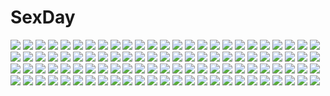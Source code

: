 # SexDay
![](https://konachan.com/jpeg/c066986db5fd9260e1b814a95da5556a/Konachan.com%20-%20239667%20anthropomorphism%20blush%20brown_hair%20cherry_blossoms%20earth_ekami%20flowers%20japanese_clothes%20kantai_collection%20petals%20red_eyes%20short_hair%20tree.jpg)
![](https://konachan.com/image/936df59ceeb9ee5268663b3c2fcd610e/Konachan.com%20-%20293562%20aliasing%20bronya_zaychik%20gray_hair%20honkai_impact%20lmf13007102%20mechagirl%20pink_eyes%20thighhighs%20twintails%20weapon.jpg)
![](https://konachan.com/image/b20e4f74789583cfa950d95fc9d81591/Konachan.com%20-%20256165%202girls%20fuyuki_jun%20hatsune_miku%20long_hair%20megurine_luka%20twintails%20vocaloid.jpg)
![](https://konachan.com/image/c0b83ee7dd04f045980e619c40865c73/Konachan.com%20-%20293507%20blonde_hair%20blush%20breasts%20close%20feathers%20long_hair%20nipples%20purple_eyes%20ristarte%20signed%20skirt%20tears%20topless%20wings%20xtermination.jpg)
![](https://konachan.com/image/e25ccca5eb7fde04c66293b0b07c3e04/Konachan.com%20-%2024441%20gakuen_utopia_manabi_straight%20inamori_mika.jpg)
![](https://konachan.com/jpeg/5824e8ee872ff123cb7577e965a53eb5/Konachan.com%20-%20265771%20bodysuit%20brown_hair%20cigarette%20gloves%20green_eyes%20kasagarasu%20night%20original%20reflection%20scar%20see_through%20short_hair%20smoking%20water.jpg)
![](https://konachan.com/image/ab236c815a7e4e4dd4d8729f28d3a7c4/Konachan.com%20-%20181253%202girls%20blue_hair%20blush%20breasts%20censored%20mushi024%20nipples%20no_bra%20nopan%20nurse%20original%20pink_hair%20pussy%20spread_legs%20thighhighs%20twintails.jpg)
![](https://konachan.com/jpeg/5b2e0c57e542f1061008bde87fc16794/Konachan.com%20-%20192259%20blue_eyes%20blue_hair%20long_hair%20mivit%20noel_%28sora_no_method%29%20panties%20rain%20signed%20sora_no_method%20underwear%20water.jpg)
![](https://konachan.com/image/71268d13fc53c2d5218412828a914b44/Konachan.com%20-%20277133%20dress%20hat%20red_eyes%20remilia_scarlet%20touhou%20white_hair%20wings%20yoshioka_yoshiko.jpg)
![](https://konachan.com/image/b8b13d5492c6bfc3767b51ebe707db77/Konachan.com%20-%20167783%20animal%20blush%20bow%20brown_eyes%20brown_hair%20clouds%20dress%20gloves%20hat%20long_hair%20mottida%20original%20wings.jpg)
![](https://konachan.com/image/6ef8c004f429d7743c2de79e3920ffe0/Konachan.com%20-%20237522%20aliasing%20blush%20goggles%20gray_hair%20imachireki%20loli%20orange_eyes%20short_hair%20swim_ring%20swimsuit%20water.jpg)
![](https://konachan.com/image/8bc078811c161d4454f5967b6c749cd3/Konachan.com%20-%2072855%20armor%20blue_eyes%20blue_hair%20boots%20ganesagi%20long_hair%20original%20sword%20thighhighs%20twintails%20weapon.jpg)
![](https://konachan.com/image/a44232c9bd5e56fe839938fee2ff72ec/Konachan.com%20-%20201234%202girls%20blue_hair%20dress%20elbow_gloves%20gloves%20gray_hair%20headband%20long_hair%20love_live%21_school_idol_project%20minami_kotori%20sonoda_umi%20takitou%20yellow_eyes.jpg)
![](https://konachan.com/image/47b2596d95dbac19047376de79c31fe2/Konachan.com%20-%20220620%20blue_hair%20breasts%20cleavage%20long_hair%20mermaid%20nal_%28nal%27s_pudding%29%20original%20yellow_eyes.jpg)
![](https://konachan.com/image/2ab5dc548eb64056946a600cea126ab8/Konachan.com%20-%2022357%20kazami_mizuho%20megami%20onegai_teacher%20scan%20skirt.jpg)
![](https://konachan.com/image/07106ea61103ac3b88efffb7f165056b/Konachan.com%20-%20113040%20aqua_eyes%20autumn%20bigred%20bow%20dress%20green_hair%20kagiyama_hina%20long_hair%20touhou%20tree.jpg)
![](https://konachan.com/image/9917c816d1ddf53edd08ef0082656477/Konachan.com%20-%2065585%20hidaka_yakumo%20long_hair%20marriage_royale%20nishimata_aoi%20red_eyes%20white_hair.jpg)
![](https://konachan.com/jpeg/6b3f153aa2582e7450438141afe4ef05/Konachan.com%20-%20165362%20black_hair%20blush%20hoshika_ranoe%20houjuu_nue%20pink_eyes%20thighhighs%20touhou%20wings%20zettai_ryouiki.jpg)
![](https://konachan.com/image/ac7a4b9375605a85a0691ca4b0a21d3c/Konachan.com%20-%20222597%20animal%20barefoot%20bird%20building%20fish%20green_hair%20original%20school_uniform%20underwater%20water%20yuushouku.jpg)
![](https://konachan.com/image/588a170a99e476eba860588b864e20e3/Konachan.com%20-%2018857%20neo_ranga.jpg)
![](https://konachan.com/jpeg/1d65e4d0f0965efe99dadbc2458b95c8/Konachan.com%20-%20220987%202girls%20bellabow%20building%20city%20dress%20dualscreen%20hat%20kneehighs%20maribel_han%20reflection%20ruins%20skirt%20touhou%20usami_renko%20water.jpg)
![](https://konachan.com/jpeg/3a426d7e1f950221ef260676d3d32320/Konachan.com%20-%2073320%20blush%20brown_eyes%20brown_hair%20dress%20misaka_mikoto%20ribbons%20short_hair%20summer_dress%20to_aru_kagaku_no_railgun%20to_aru_majutsu_no_index.jpg)
![](https://konachan.com/jpeg/0c2675a220aff66b9656ec96f481ba03/Konachan.com%20-%20245806%20barefoot%20bed%20blonde_hair%20blush%20breasts%20horns%20kadowaki_miku%20long_hair%20megami%20red_eyes%20scan%20tail%20third-party_edit%20tooru_%28maidragon%29.jpg)
![](https://konachan.com/image/e119200914b0a987fc070c889efcd8c6/Konachan.com%20-%20103142%202girls%20akemi_homura%20kaname_madoka%20mahou_shoujo_madoka_magica%20nude%20pink_hair%20wancozow%20wings.jpg)
![](https://konachan.com/image/fb0fa72fa5b804367eaa75a85a972e95/Konachan.com%20-%2082468%20black_hair%20blonde_hair%20last_c%20short_hair%20toramaru_shou%20touhou%20yellow_eyes.jpg)
![](https://konachan.com/jpeg/df51492309c1ce3b411f5056e9f1bc4f/Konachan.com%20-%20149716%202girls%20black_hair%20blue_hair%20blush%20cropped%20cube%20green_eyes%20kantoku%20kurano_ema%20kurano_yae%20long_hair%20scan%20school_uniform%20tie.jpg)
![](https://konachan.com/image/0f1bc40acecbe6456d1070ad4d4e81dd/Konachan.com%20-%2044998%20houraisan_kaguya%20touhou.jpg)
![](https://konachan.com/image/0327d12dc1312d5c313c1e5ce0fe2ac3/Konachan.com%20-%2097749%20black_eyes%20black_hair%20breasts%20cherry%20cleavage%20flowers%20food%20fruit%20japanese_clothes%20kimono%20long_hair%20nopan%20tagme%20taka_tony.jpg)
![](https://konachan.com/image/171223daf18b3cf00ff7f3b797f1c7f3/Konachan.com%20-%20275850%20animal_ears%20aqua_eyes%20bell%20bikini_top%20blonde_hair%20bow%20cape%20christmas%20fate_%28series%29%20headband%20horns%20loli%20long_hair%20miwabe_sakura%20teddy_bear%20twintails.jpg)
![](https://konachan.com/image/b76cc9afe1ee72d6c0dfb5c53957db7a/Konachan.com%20-%2042018%20autumn%20green_hair%20japanese_clothes%20knife%20kochiya_sanae%20leaves%20long_hair%20maki_%28artist%29%20miko%20short_hair%20touhou%20yellow_eyes.jpg)
![](https://konachan.com/jpeg/e0c5f2685670adb0f0a2650174b1e82e/Konachan.com%20-%20275881%20animal%20barefoot%20braids%20breasts%20cleavage%20drink%20food%20long_hair%20miss_cloud%20panties%20penguin%20ponytail%20space%20stars%20underwear%20white_hair%20yamaarashi.jpg)
![](https://konachan.com/image/21a710bdd79f90cbe5d5a1568be28501/Konachan.com%20-%20162603%20blonde_hair%20flowers%20long_hair%20orange_eyes%20sakura-sou_no_pet_na_kanojo%20shiina_mashiro%20vector.jpg)
![](https://konachan.com/image/8c916ad821fe241dfa3f6566ef2d9a73/Konachan.com%20-%2029081%20anthropomorphism%20os-tan%20vista%20windows.jpg)
![](https://konachan.com/image/9c5748e96b75c98b018014131c9807d7/Konachan.com%20-%2090833%20animal%20bat%20blue_hair%20fang%20hat%20night%20red_eyes%20remilia_scarlet%20short_hair%20sky%20thighhighs%20touhou%20utakata_%280824%29%20vampire%20wings.jpg)
![](https://konachan.com/jpeg/0a4e3ecc25b5d4e9bbc3dfcdaa40f57a/Konachan.com%20-%20116884%20akechi_mitsuhiko%20black_hair%20blue_eyes%20book%20drink%20game_cg%20green_eyes%20mitarai_mei%20red_hair%20ribbons%20school_uniform%20short_hair%20suika_niritsu.jpg)
![](https://konachan.com/image/4596d9c6efd5214683f9fe2bfbd4126c/Konachan.com%20-%20247056%20aikatsu%21%20animal%20blue%20blue_eyes%20blue_hair%20bubbles%20fish%20hiten_goane_ryu%20kiriya_aoi%20necklace%20ponytail%20reflection%20underwater%20water%20watermark%20wristwear.jpg)
![](https://konachan.com/image/e6a8064806f1405b088dc8c26e1c0a6c/Konachan.com%20-%2031395%20amagahara_inaho%20bed%20favorite%20game_cg%20happy_margaret%21%20kokonoka.jpg)
![](https://konachan.com/jpeg/d89f2bacdcc3db7764211e7c68de28be/Konachan.com%20-%20232315%20aqua_eyes%20black_hair%20blush%20kneehighs%20long_hair%20nyum%20original%20school_uniform%20skirt%20watermark.jpg)
![](https://konachan.com/image/b18238d8ec844e5935c4e12b219ea9ac/Konachan.com%20-%20244603%20anthropomorphism%20ass%20blush%20breasts%20brown_hair%20gloves%20headband%20long_hair%20military%20nipples%20sex%20short_hair%20spread_legs%20twinameless%20uniform%20wet.jpg)
![](https://konachan.com/image/7eac8dcca9180c80ec11bf3e195fe255/Konachan.com%20-%20280126%20animal_ears%20black_hair%20brown_eyes%20catgirl%20close%20drink%20jpeg_artifacts%20long_hair%20original%20tail%20tokuno_yuika.jpg)
![](https://konachan.com/image/1b88d4e2d551b2bf90bd72e812ffcaa5/Konachan.com%20-%20113517%20barefoot%20food%20fruit%20hatsune_miku%20shorts%20summer%20vocaloid%20water.jpg)
![](https://konachan.com/jpeg/7f89f99a54eb790ad34e871a93cc99cc/Konachan.com%20-%20233277%20aliasing%20aqua_eyes%20ass%20blonde_hair%20blue_eyes%20breasts%20chibi%20choker%20christmas%20cleavage%20gloves%20hat%20long_hair%20santa_hat%20sideboob%20skirt%20thighhighs%20tie.jpg)
![](https://konachan.com/image/e8443186a85c5d5b863098f50372a787/Konachan.com%20-%20303887%20anthropomorphism%20azur_lane%20blue_eyes%20illustrious_%28azur_lane%29%20lactation%20long_hair%20mamizu%20nipples%20white_hair.jpg)
![](https://konachan.com/image/14505f5e8660bd9e7b904518be96df25/Konachan.com%20-%2033765%20aoi_mirai%20calendar%20maple_colors%20school_uniform%20tagme.jpg)
![](https://konachan.com/jpeg/5994b5b20ad222cfb767017bd0168223/Konachan.com%20-%20240940%20aqua_eyes%20bed%20blush%20bow%20eromanga-sensei%20gray_hair%20hoodie%20izumi_sagiri%20loli%20long_hair%20phone%20pot-palm%20tears.jpg)
![](https://konachan.com/image/29390f146a0de2d01e3846b869029ea6/Konachan.com%20-%2092285%20animal_ears%20aqua_hair%20bunny_ears%20bunnygirl%20hatsune_miku%20kadomaki_shinnosuke%20school_uniform%20thighhighs%20twintails%20vocaloid.jpg)
![](https://konachan.com/image/25f2d62096fb42946e22855297811fa0/Konachan.com%20-%20288652%20animal_ears%20blonde_hair%20bodysuit%20breasts%20bunny_ears%20bunnygirl%20censored%20condom%20couch%20ctrlz77%20cum%20green_eyes%20long_hair%20navel%20penis%20ponytail%20tiara.jpg)
![](https://konachan.com/jpeg/30c05989b75787f73f540d48a986456d/Konachan.com%20-%20125348%20animal%20animal_ears%20blonde_hair%20chibi%20fox%20foxgirl%20gurageida%20hat%20night%20tail%20touhou%20yakumo_ran%20yellow_eyes.jpg)
![](https://konachan.com/image/6a7f27b236485c9c5c2aa4f9eb855136/Konachan.com%20-%20181480%202girls%20allenkung1%20barefoot%20dress%20kill_la_kill%20kiryuin_satsuki%20matoi_ryuuko%20short_hair%20shorts.jpg)
![](https://konachan.com/image/38d64de5df9c41b09ceda5337b03387f/Konachan.com%20-%2023639%20brown_eyes%20brown_hair%20bunnygirl%20guitar%20instrument%20ribbons%20short_hair%20suzumiya_haruhi%20suzumiya_haruhi_no_yuutsu.jpg)
![](https://konachan.com/image/101130f774825b2cc459ea6ef13185a9/Konachan.com%20-%2011998%20heartful_memories%20little_witch_parfait%20pink_hair%20yellow.jpg)
![](https://konachan.com/jpeg/fb699d4c6308624709e28eb1ad1294e0/Konachan.com%20-%20191024%202girls%20bed%20boots%20breasts%20eventh7%20fingering%20goggles%20green_hair%20nipples%20original%20panties%20pussy%20tears%20thighhighs%20topless%20uncensored%20underwear%20yuri.jpg)
![](https://konachan.com/jpeg/144979983fd64f7fbf10923c75a326f2/Konachan.com%20-%20137066%20blue_eyes%20game_cg%20gray_hair%20misora%20ponytail%20purple_software%20school_uniform%20shiawase_kazokubu%20techgirl%20yuuki_makoto.jpg)
![](https://konachan.com/jpeg/b373e7fcfc35ad0d5c42030ac0de6b03/Konachan.com%20-%20146592%20kaname_madoka%20mahou_shoujo_madoka_magica%20tagme%20wings.jpg)
![](https://konachan.com/jpeg/d2f52f0efd2834ab5e511ed40d19ca82/Konachan.com%20-%20234716%20ass%20bath%20bathtub%20blush%20breasts%20gray_hair%20idolmaster%20kanzaki_ranko%20long_hair%20minamihama_yoriko%20nipples%20nude%20pink_eyes%20scan%20twintails%20water%20wet.jpg)
![](https://konachan.com/image/a2da64f8e0d1b3ad7e2908906d01a9fc/Konachan.com%20-%2096321%20gumi%20hatsune_miku%20kagamine_rin%20megurine_luka%20meiko%20miki_%28vocaloid%29%20valentine%20vocaloid.jpg)
![](https://konachan.com/jpeg/5f5dbb0ead60f79a169f1f80481770d7/Konachan.com%20-%20268393%20blue_eyes%20breasts%20fang%20go_robots%20gray_hair%20navel%20no_bra%20phone%20short_hair%20shorts%20underboob%20uzaki-chan_wa_asobitai%21%20uzaki_hana.jpg)
![](https://konachan.com/image/e839e777d674c4b1d17d4fe76f6efa42/Konachan.com%20-%20165199%202girls%20beach%20bikini%20blush%20hyperdimension_neptunia%20nepgear%20neptune%20nyantype%20purple_hair%20scan%20swimsuit.jpg)
![](https://konachan.com/jpeg/8252b7d3e767ccaa6f19c37794d97928/Konachan.com%20-%20163207%20blue_eyes%20blue_hair%20dress%20goth-loli%20lolita_fashion%20long_hair%20nazo_no_shoujo%20scan%20tsukinon%20tsukisome_no_kasa.jpg)
![](https://konachan.com/image/46947f3bcb36cdfce7ec0839ff856f85/Konachan.com%20-%20134094%20akihira_fujinohara%20bow%20chain%20dress%20hat%20polychromatic%20red_eyes%20remilia_scarlet%20short_hair%20touhou%20vampire%20wings.jpg)
![](https://konachan.com/image/6aabfa6be497569f8309a18bb6923dea/Konachan.com%20-%2041061%20ico_%28game%29%20pointed_ears%20yorda.jpg)
![](https://konachan.com/jpeg/5eafda76c092bb8e8eb16ada3684b596/Konachan.com%20-%20119588%20bikini%20blonde_hair%20breasts%20brown_eyes%20fairy_tail%20long_hair%20lucy_heartfilia%20navel%20onsen%20swimsuit%20water.jpg)
![](https://konachan.com/image/dfe29ce1094298302a48bf284d2e56d8/Konachan.com%20-%20202988%202girls%20bed%20blonde_hair%20blue_eyes%20breasts%20cropped%20freezing%20genessa_roland%20headband%20long_hair%20nude%20purple_eyes%20red_hair%20tagme_%28artist%29%20twintails%20yuri.jpg)
![](https://konachan.com/jpeg/dd338ab42ae7a98133a4016d832df887/Konachan.com%20-%20254089%20animal_ears%20clouds%20dress%20fang%20flowers%20green_eyes%20long_hair%20orange_hair%20original%20ribbons%20sky%20stockings%20sukemyon%20summer_dress%20tail.jpg)
![](https://konachan.com/image/1a321dc84468e2de6126f4a2437622d4/Konachan.com%20-%2063694%20censored%20favorite%20game_cg%20hoshizora_no_memoria%20tagme.jpg)
![](https://konachan.com/image/c8fa45466d6fefa60265f40ab063256b/Konachan.com%20-%20127001%20agi_%28holic2007%29%20all_male%20animal%20blue_eyes%20blue_hair%20fish%20flowers%20hat%20kaito%20male%20scarf%20short_hair%20underwater%20vocaloid%20water.jpg)
![](https://konachan.com/image/10765483231c63e37019a9721e0821bd/Konachan.com%20-%20236266%20blue%20building%20city%20flowers%20nobody%20original%20scenic%20shamo_gin%20sky%20snow%20stairs%20tree.jpg)
![](https://konachan.com/image/33f1a9aebef5490724611ea6316c49c8/Konachan.com%20-%20295861%20al_mican%20bow%20eromanga-sensei%20gray_hair%20green_eyes%20izumi_sagiri%20loli%20signed%20twintails.jpg)
![](https://konachan.com/image/edd1122d5a67ac4073dc64cfe75de3da/Konachan.com%20-%2052889%20koihime_musou.jpg)
![](https://konachan.com/image/019c49901ee93d719dd72f26a61f0533/Konachan.com%20-%2018784%20konno_makoto%20mamiya_chiaki%20toki_wo_kakeru_shoujo.jpg)
![](https://konachan.com/image/5e11be483c515fa81adf58d365b21684/Konachan.com%20-%20267556%20blush%20bra%20breasts%20brown_eyes%20brown_hair%20car%20garter_belt%20male%20nipples%20open_shirt%20panty_pull%20sex%20short_hair%20skirt%20tears%20underwear%20yodakapan.jpg)
![](https://konachan.com/jpeg/37aed170994582fecb39b4dc69fd1fa8/Konachan.com%20-%20265891%20breasts%20cleavage%20cum%20footjob%20hewsack%20hyperdimension_neptunia%20iris_heart%20panties%20penis%20pururut%20spread_legs%20thighhighs%20uncensored%20underwear.jpg)
![](https://konachan.com/jpeg/1af5df3d0146933c18f6422851558165/Konachan.com%20-%20120212%20black_hair%20game_cg%20gloves%20himekawa_shinobu%20izuna_zanshinken%20musumi_koutarou.jpg)
![](https://konachan.com/jpeg/a726294a5eef6cf5112a34ac0daea5f5/Konachan.com%20-%20164916%20arch_eterna%20arch_flamme%20arch_raison%20armor%20breasts%20game_cg%20nipples%20panties%20saitou_natsuki%20sword%20thighhighs%20topless%20underwear%20weapon%20yuugure_pairo.jpg)
![](https://konachan.com/jpeg/03812a4eef06bf98dd10802fc96f5071/Konachan.com%20-%20205510%20anus%20ass%20bed%20blue_eyes%20breasts%20game_cg%20headband%20komori_kei%20long_hair%20nipples%20no_bra%20open_shirt%20panties%20pantyhose%20pussy%20uncensored%20underboob%20underwear.jpg)
![](https://konachan.com/jpeg/ebbb550f9bc405493e2e005b1f63b219/Konachan.com%20-%20218161%20aliasing%20bandage%20blush%20boots%20breasts%20brown_hair%20cedama%20cleavage%20gloves%20long_hair%20magic%20nopan%20red_eyes%20reiuji_utsuho%20thighhighs%20touhou%20weapon%20wings.jpg)
![](https://konachan.com/jpeg/26ec64a14b59767cfda178dbcb42404f/Konachan.com%20-%20233514%20nyanfood.jpg)
![](https://konachan.com/jpeg/8951e1ab7c5ac10ebea490fa48bc8908/Konachan.com%20-%20186513%20anthropomorphism%20armor%20autumn%20chain%20flowers%20kaie_yuu%20katana%20original%20spring%20summer%20sword%20weapon%20winter.jpg)
![](https://konachan.com/image/1a7259ab60fe5af2bb059a5110fc61d0/Konachan.com%20-%20163479%20breasts%20cleavage%20cpu%20fan%20food%20fruit%20hijiri_byakuren%20necklace%20touhou%20watermelon.jpg)
![](https://konachan.com/jpeg/0417bb7d03c87e34b8a17cea69c5a8e7/Konachan.com%20-%20208913%20asami_asami%20blue_eyes%20brown_hair%20game_cg%20hayase_chitose%20hibiki_works%20long_hair%20necklace%20pretty_x_cation_2%20water.jpg)
![](https://konachan.com/image/55666478070e8899ee64ed6f96092735/Konachan.com%20-%20302828%20deep-sea_girl_%28vocaloid%29%20hatsune_miku%20kazunehaka%20polychromatic%20vocaloid%20watermark.jpg)
![](https://konachan.com/image/fd2611dc0b640e9d44b04bed00caa8c4/Konachan.com%20-%2093491%20beatrice%20chibi%20frederica_bernkastel%20lambdadelta%20male%20ronove%20ushiromiya_ange%20ushiromiya_battler%20ushiromiya_eva%20ushiromiya_jessica%20virgilia.jpg)
![](https://konachan.com/image/a1efef287c813eff396d0295159b46f7/Konachan.com%20-%207947%20berrys%20coca_cola%20drink%20sasaki_mutsumi%20sphere%20tsukahara_yukino.jpg)
![](https://konachan.com/image/6319e1cb27f90162369ac99819b40e6b/Konachan.com%20-%2052699%20children_of_mana%20signed%20tnt%20watermark.jpg)
![](https://konachan.com/image/d4580f98607e2442e1a914e7861efbc2/Konachan.com%20-%2048696%20blonde_hair%20blue_eyes%20breasts%20cleavage%20elina%20navel%20queen%27s_blade%20spear%20weapon.jpg)
![](https://konachan.com/image/d491460513f9fbbdb87571ae70d928ff/Konachan.com%20-%2070780%20hatsune_miku%20twintails%20vocaloid.jpg)
![](https://konachan.com/image/cf38da5988f9848539dc313007267c0f/Konachan.com%20-%20178587%20blush%20chain%20dengeki_moeoh%20dress%20gothic%20gray_hair%20headdress%20karory%20long_hair%20original%20pink_eyes%20scan%20shackles%20wristwear.jpg)
![](https://konachan.com/image/b58ed63436b87715f252daca7cedad17/Konachan.com%20-%2081452%20dress%20megurine_luka%20petals%20pink_hair%20vocaloid%20white.jpg)
![](https://konachan.com/jpeg/df8445614a1ce4d9ea278406dcd8a2bd/Konachan.com%20-%20202292%20angel_beats%21%20bikini%20blush%20chihiro_%28khorosho%29%20long_hair%20pink_eyes%20pink_hair%20ribbons%20signed%20swimsuit%20twintails%20white%20yui_%28angel_beats%21%29%20zoom_layer.jpg)
![](https://konachan.com/image/481ab35e2107092aad4f59ed1594b9bb/Konachan.com%20-%20148448%20bike_shorts%20bondage%20gym_uniform%20long_hair%20monizumi_ishikawa%20original%20pink_hair%20purple_eyes%20shorts.jpg)
![](https://konachan.com/image/e9bc418e873cfee363a155a32a6ebb27/Konachan.com%20-%2029883%20animal_ears%20black%20duplicate%20fang%20horo%20jpeg_artifacts%20long_hair%20ookami_to_koushinryou%20orange_hair%20red_eyes%20tail%20wolfgirl.jpg)
![](https://konachan.com/image/f1e9e503268af99a9e1e4d65f26e924b/Konachan.com%20-%2066869%20durarara%21%21%20heiwajima_shizuo%20orihara_izaya.jpg)
![](https://konachan.com/jpeg/6f31e04ff61ecbc8b39f122aa8715409/Konachan.com%20-%20213329%20brown_hair%20building%20cherry_blossoms%20city%20dress%20flowers%20huykho192%20original%20petals%20rainbow%20scenic%20short_hair%20sunset%20water.jpg)
![](https://konachan.com/jpeg/beff6837627a0f8f6431eb3cfcf93261/Konachan.com%20-%20120796%20bed%20candy%20dress%20furudo_erika%20group%20lambdadelta%20lolita_fashion%20long_hair%20male%20short_hair%20tail%20ushiromiya_ange%20ushiromiya_kyrie%20ushiromiya_rudolf.jpg)
![](https://konachan.com/jpeg/ba75c758755a3e80e74afaefc29ab694/Konachan.com%20-%20147545%20animal_ears%20chibi%20foxgirl%20hanairo_heptagram%20long_hair%20lump_of_sugar%20miyuri%20moekibara_fumitake%20onsen%20tail.jpg)
![](https://konachan.com/jpeg/44d4dc47795a7a27132fc89529b31db6/Konachan.com%20-%20103010%20bed%20blue_eyes%20blush%20breasts%20can_fes%20censored%20fingering%20game_cg%20hinamatsuri_touko%20navel%20nipples%20pussy%20red_hair%20toyohime_minori.jpg)
![](https://konachan.com/jpeg/8a7ef7b01716cec20698a474ad6094c1/Konachan.com%20-%20189063%20braids%20breasts%20censored%20game_cg%20gray_hair%20headband%20long_hair%20nipples%20no_bra%20nopan%20paizuri%20penis%20purple_eyes%20pussy_juice%20syroh%20yakimochi_stream.jpg)
![](https://konachan.com/image/3778092eff3517aeb199aa054c172465/Konachan.com%20-%20173150%20black_hair%20blue_eyes%20clouds%20long_hair%20original%20school_uniform%20skirt%20sky%20thighhighs%20yuki_hanana%20zettai_ryouiki.jpg)
![](https://konachan.com/image/6f852cfbab0caa8d78515b0b7a0778bb/Konachan.com%20-%207411%20white_breath%20with_faint_hope.jpg)
![](https://konachan.com/image/6c7adba47f1ebf9225578fed85aca625/Konachan.com%20-%20198399%20animal_ears%20barefoot%20bikini%20breasts%20glasses%20grass%20long_hair%20minusion%20navel%20original%20scarf%20swimsuit%20water%20waterfall%20white_hair.jpg)

